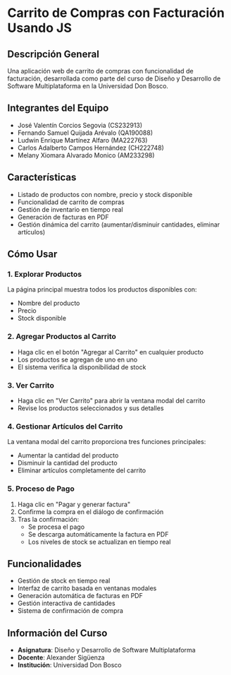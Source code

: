 # Carrito de Compras con Facturación Usando JS

## Descripción General
Una aplicación web de carrito de compras con funcionalidad de facturación, desarrollada como parte del curso de Diseño y Desarrollo de Software Multiplataforma en la Universidad Don Bosco.

## Integrantes del Equipo
- José Valentín Corcios Segovia (CS232913)
- Fernando Samuel Quijada Arévalo (QA190088)
- Ludwin Enrique Martínez Alfaro (MA222763)
- Carlos Adalberto Campos Hernández (CH222748)
- Melany Xiomara Alvarado Monico (AM233298)

## Características
- Listado de productos con nombre, precio y stock disponible
- Funcionalidad de carrito de compras
- Gestión de inventario en tiempo real
- Generación de facturas en PDF
- Gestión dinámica del carrito (aumentar/disminuir cantidades, eliminar artículos)

## Cómo Usar

### 1. Explorar Productos
La página principal muestra todos los productos disponibles con:
- Nombre del producto
- Precio
- Stock disponible

### 2. Agregar Productos al Carrito
- Haga clic en el botón "Agregar al Carrito" en cualquier producto
- Los productos se agregan de uno en uno
- El sistema verifica la disponibilidad de stock

### 3. Ver Carrito
- Haga clic en "Ver Carrito" para abrir la ventana modal del carrito
- Revise los productos seleccionados y sus detalles

### 4. Gestionar Artículos del Carrito
La ventana modal del carrito proporciona tres funciones principales:
- Aumentar la cantidad del producto
- Disminuir la cantidad del producto
- Eliminar artículos completamente del carrito

### 5. Proceso de Pago
1. Haga clic en "Pagar y generar factura"
2. Confirme la compra en el diálogo de confirmación
3. Tras la confirmación:
   - Se procesa el pago
   - Se descarga automáticamente la factura en PDF
   - Los niveles de stock se actualizan en tiempo real

## Funcionalidades
- Gestión de stock en tiempo real
- Interfaz de carrito basada en ventanas modales
- Generación automática de facturas en PDF
- Gestión interactiva de cantidades
- Sistema de confirmación de compra

## Información del Curso
- **Asignatura**: Diseño y Desarrollo de Software Multiplataforma
- **Docente**: Alexander Sigüenza
- **Institución**: Universidad Don Bosco
